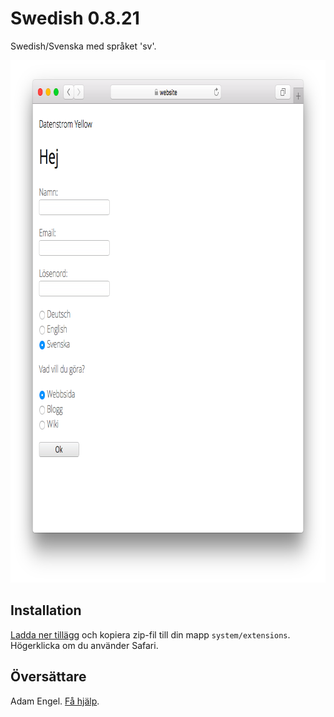 Swedish 0.8.21
==============
Swedish/Svenska med språket 'sv'.

<p align="center"><img src="swedish-screenshot.png?raw=true" width="795" height="836" alt="Screenshot"></p>

## Installation

[Ladda ner tillägg](https://github.com/datenstrom/yellow-extensions/raw/master/zip/swedish.zip) och kopiera zip-fil till din mapp `system/extensions`. Högerklicka om du använder Safari.

## Översättare

Adam Engel. [Få hjälp](https://datenstrom.se/yellow/help/).
